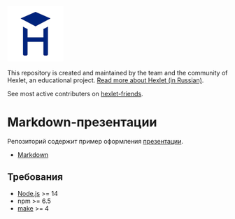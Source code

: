 ##
[![Hexlet Ltd. logo](https://raw.githubusercontent.com/Hexlet/assets/master/images/hexlet_logo128.png)](https://ru.hexlet.io/pages/about?utm_source=github&utm_medium=link&utm_campaign=cli)

This repository is created and maintained by the team and the community of Hexlet, an educational project. [Read more about Hexlet (in Russian)](https://ru.hexlet.io/pages/about?utm_source=github&utm_medium=link&utm_campaign=cli).

See most active contributers on [hexlet-friends](https://friends.hexlet.io/).

##

# Markdown-презентации

Репозиторий содержит пример оформления [презентации](./marpit/README.md).

* [Markdown](https://guides.hexlet.io/markdown/)

## Требования

* [Node.js](https://github.com/Hexlet/instructions/blob/main/nodejs.md) >= 14
* npm >= 6.5
* [make](https://guides.hexlet.io/makefile-as-task-runner/) >= 4
